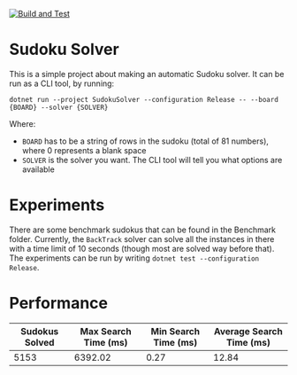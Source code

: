 [![Build and Test](https://github.com/kris701/SudokuSolver/actions/workflows/dotnet-desktop.yml/badge.svg)](https://github.com/kris701/SudokuSolver/actions/workflows/dotnet-desktop.yml)

# Sudoku Solver
This is a simple project about making an automatic Sudoku solver.
It can be run as a CLI tool, by running:

`dotnet run --project SudokuSolver --configuration Release -- --board {BOARD} --solver {SOLVER}`

Where:
* `BOARD` has to be a string of rows in the sudoku (total of 81 numbers), where 0 represents a blank space
* `SOLVER` is the solver you want. The CLI tool will tell you what options are available

# Experiments
There are some benchmark sudokus that can be found in the Benchmark folder.
Currently, the `BackTrack` solver can solve all the instances in there with a time limit of 10 seconds (though most are solved way before that).
The experiments can be run by writing `dotnet test --configuration Release`.

# Performance
| Sudokus Solved | Max Search Time (ms) | Min Search Time (ms) | Average Search Time (ms) |
| - | - | - | - |
| 5153 | 6392.02 | 0.27 | 12.84 |
